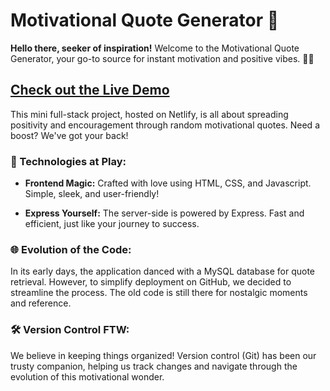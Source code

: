 # Motivational Quote Generator 🚀

**Hello there, seeker of inspiration!** Welcome to the Motivational Quote Generator, your go-to source for instant motivation and positive vibes. 🌈✨

## [Check out the Live Demo](https://incredible-narwhal-a9c8a6.netlify.app/)

This mini full-stack project, hosted on Netlify, is all about spreading positivity and encouragement through random motivational quotes. Need a boost? We've got your back!

### 🚀 Technologies at Play:

- **Frontend Magic:** Crafted with love using HTML, CSS, and Javascript. Simple, sleek, and user-friendly!

- **Express Yourself:** The server-side is powered by Express. Fast and efficient, just like your journey to success.

### 🌐 Evolution of the Code:

In its early days, the application danced with a MySQL database for quote retrieval. However, to simplify deployment on GitHub, we decided to streamline the process. The old code is still there for nostalgic moments and reference.

### 🛠 Version Control FTW:

We believe in keeping things organized! Version control (Git) has been our trusty companion, helping us track changes and navigate through the evolution of this motivational wonder.


